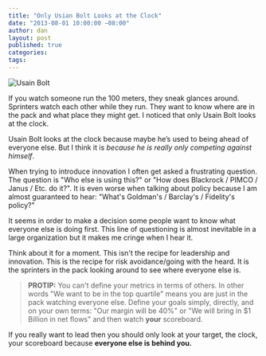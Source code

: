 ```yaml
---
title: "Only Usian Bolt Looks at the Clock"
date: "2013-08-01 10:00:00 −08:00"
author: dan
layout: post
published: true
categories:
tags:
---
```

<!-- <img class="img-rounded img-responsive" alt="Usain Bolt" src="https://dl.dropboxusercontent.com/u/300203/blog-images/Usain-Bolt-Opt.jpg"> -->
<img class="lazy img-rounded img-responsive" alt="Usain Bolt" data-original="https://dl.dropboxusercontent.com/u/300203/blog-images/Usain-Bolt-Opt.jpg">

If you watch someone run the 100 meters, they sneak glances around. Sprinters watch each other while they run.  They want to know where are in the pack and what place they might get.  I noticed that only Usain Bolt looks at the clock.
<!-- more -->

Usain Bolt looks at the clock because maybe he’s used to being ahead of everyone else.  But I think it is _because he is really only competing against himself_.

When trying to introduce innovation I often get asked a frustrating question. The question is "Who else is using this?" or "How does Blackrock / PIMCO / Janus / Etc. do it?".  It is even worse when talking about policy because I am almost guaranteed to hear: "What's Goldman's / Barclay's / Fidelity's policy?"

It seems in order to make a decision some people want to know what everyone else is doing first.  This line of questioning is almost inevitable in a large organization but it makes me cringe when I hear it.

Think about it for a moment. This isn't the recipe for leadership and innovation.  This is the recipe for risk avoidance/going with the heard.  It is the sprinters in the pack looking around to see where everyone else is.

> **PROTIP:**
> You can't define your metrics in terms of others. In other words "We want to be in the top quartile"
> means you are just in the pack watching everyone else. Define your goals simply, directly, and on
> your own terms: "Our margin will be 40%" or "We will bring in $1 Billion in net flows" and then watch **your** scoreboard.

If you really want to lead then you should only look at your target, the clock, your scoreboard because **everyone else is behind you.**

